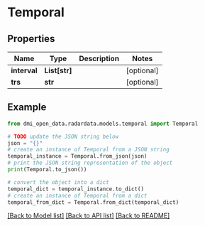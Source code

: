 # Temporal


## Properties

Name | Type | Description | Notes
------------ | ------------- | ------------- | -------------
**interval** | **List[str]** |  | [optional] 
**trs** | **str** |  | [optional] 

## Example

```python
from dmi_open_data.radardata.models.temporal import Temporal

# TODO update the JSON string below
json = "{}"
# create an instance of Temporal from a JSON string
temporal_instance = Temporal.from_json(json)
# print the JSON string representation of the object
print(Temporal.to_json())

# convert the object into a dict
temporal_dict = temporal_instance.to_dict()
# create an instance of Temporal from a dict
temporal_from_dict = Temporal.from_dict(temporal_dict)
```
[[Back to Model list]](../README.md#documentation-for-models) [[Back to API list]](../README.md#documentation-for-api-endpoints) [[Back to README]](../README.md)


